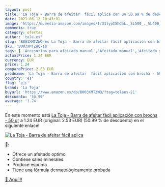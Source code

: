 ```yaml
---
layout: post
title: 'La Toja - Barra de afeitar  fácil aplica con un 50.99 % de descuento'
date: 2021-06-12 10:43:01
image: 'https://m.media-amazon.com/images/I/31lypI5hGaL._SL500_._SL400_.jpg'
comments: true
category: ofertas
author: 'tole.es'
slug: 'B003XMTZWQ-es La Toja - Barra de afeitar fácil aplicación con brocha -...'
sku: 'B003XMTZWQ-es'
tags: [ 'Accesorios para afeitado manual','Afeitado manual','Afeitado y depilación','Belleza','Brochas de afeitar','la','la toja','toja', ]
actualPrice: 1.24 EUR
currency: EUR
price: 1.24
comparePrice: 2.53 EUR
prodname: 'La Toja - Barra de afeitar  fácil aplicación con brocha - 50 gr'
country: 'es'
flag: '🇪🇸'
brand: 'La Toja'
buyurl: 'https://www.amazon.es/dp/B003XMTZWQ/?tag=tolees-21'
descuento: '50.99'
average: '1.24'
---
```


En este momento está [La Toja - Barra de afeitar  fácil aplicación con brocha - 50 gr](https://www.amazon.es/dp/B003XMTZWQ/?tag=tolees-21) a 1.24 EUR (original: 2.53 EUR) (50.99 %  de descuento) en el siguiente enlace!

[![La Toja - Barra de afeitar  fácil aplica](https://m.media-amazon.com/images/I/31lypI5hGaL._SL500_._SL400_.jpg)](https://www.amazon.es/dp/B003XMTZWQ/?tag=tolees-21)

🔎:

- Ofrece un afeitado optimo
- Contiene sales minerales
- Produce espuma
- Tiene una fórmula dermatológicamente probada

[🛒 Aquí!!!](https://www.amazon.es/dp/B003XMTZWQ/?tag=tolees-21)
